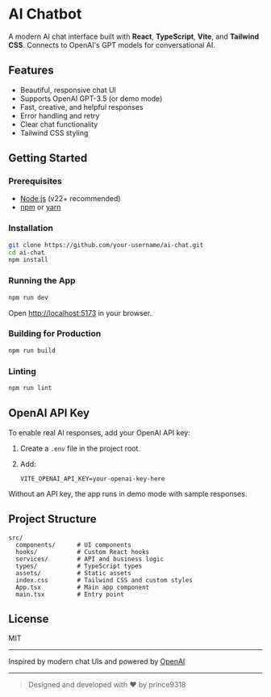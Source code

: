 # AI Chatbot

A modern AI chat interface built with **React**, **TypeScript**, **Vite**, and **Tailwind CSS**. Connects to OpenAI's GPT models for conversational AI.

## Features

- Beautiful, responsive chat UI
- Supports OpenAI GPT-3.5 (or demo mode)
- Fast, creative, and helpful responses
- Error handling and retry
- Clear chat functionality
- Tailwind CSS styling

## Getting Started

### Prerequisites

- [Node.js](https://nodejs.org/) (v22+ recommended)
- [npm](https://www.npmjs.com/) or [yarn](https://yarnpkg.com/)

### Installation

```sh
git clone https://github.com/your-username/ai-chat.git
cd ai-chat
npm install
```

### Running the App

```sh
npm run dev
```

Open [http://localhost:5173](http://localhost:5173) in your browser.

### Building for Production

```sh
npm run build
```

### Linting

```sh
npm run lint
```

## OpenAI API Key

To enable real AI responses, add your OpenAI API key:

1. Create a `.env` file in the project root.
2. Add:

   ```
   VITE_OPENAI_API_KEY=your-openai-key-here
   ```

Without an API key, the app runs in demo mode with sample responses.

## Project Structure

```
src/
  components/      # UI components
  hooks/           # Custom React hooks
  services/        # API and business logic
  types/           # TypeScript types
  assets/          # Static assets
  index.css        # Tailwind CSS and custom styles
  App.tsx          # Main app component
  main.tsx         # Entry point
```

## License

MIT

---

Inspired by modern chat UIs and powered by [OpenAI](https://openai.com/)

---

> Designed and developed with ❤️ by prince9318
